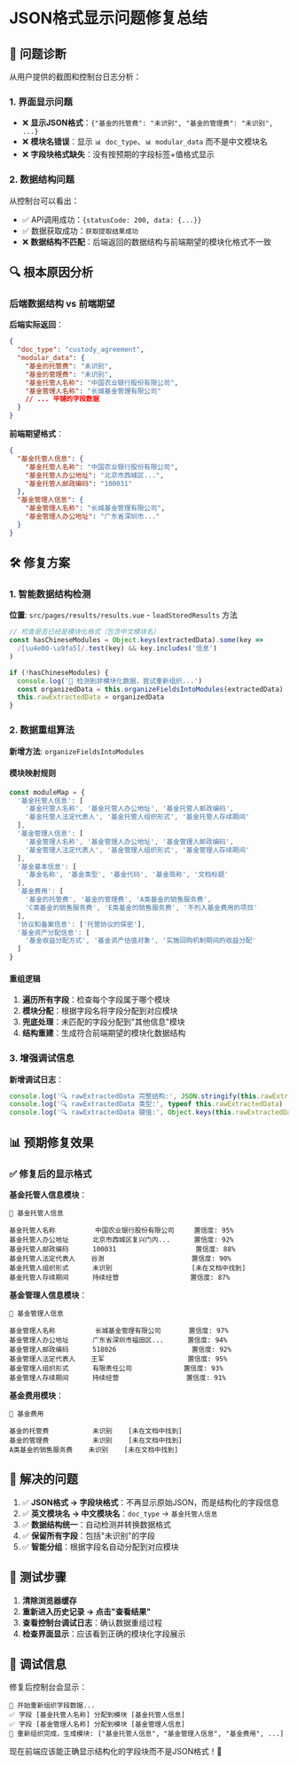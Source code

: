 # JSON格式显示问题修复总结

## 🚨 问题诊断

从用户提供的截图和控制台日志分析：

### 1. 界面显示问题
- ❌ **显示JSON格式**：`{"基金的托管费": "未识别", "基金的管理费": "未识别", ...}`
- ❌ **模块名错误**：显示 `📊 doc_type`、`📊 modular_data` 而不是中文模块名
- ❌ **字段块格式缺失**：没有按预期的字段标签+值格式显示

### 2. 数据结构问题
从控制台可以看出：
- ✅ API调用成功：`{statusCode: 200, data: {...}}`
- ✅ 数据获取成功：`获取提取结果成功`
- ❌ **数据结构不匹配**：后端返回的数据结构与前端期望的模块化格式不一致

## 🔍 根本原因分析

### 后端数据结构 vs 前端期望

**后端实际返回**：
```json
{
  "doc_type": "custody_agreement",
  "modular_data": {
    "基金的托管费": "未识别",
    "基金的管理费": "未识别",
    "基金托管人名称": "中国农业银行股份有限公司",
    "基金管理人名称": "长城基金管理有限公司"
    // ... 平铺的字段数据
  }
}
```

**前端期望格式**：
```json
{
  "基金托管人信息": {
    "基金托管人名称": "中国农业银行股份有限公司",
    "基金托管人办公地址": "北京市西城区...",
    "基金托管人邮政编码": "100031"
  },
  "基金管理人信息": {
    "基金管理人名称": "长城基金管理有限公司",
    "基金管理人办公地址": "广东省深圳市..."
  }
}
```

## 🛠️ 修复方案

### 1. 智能数据结构检测
**位置**: `src/pages/results/results.vue` - `loadStoredResults` 方法

```javascript
// 检查是否已经是模块化格式（包含中文模块名）
const hasChineseModules = Object.keys(extractedData).some(key => 
  /[\u4e00-\u9fa5]/.test(key) && key.includes('信息')
)

if (!hasChineseModules) {
  console.log('🔄 检测到非模块化数据，尝试重新组织...')
  const organizedData = this.organizeFieldsIntoModules(extractedData)
  this.rawExtractedData = organizedData
}
```

### 2. 数据重组算法
**新增方法**: `organizeFieldsIntoModules`

#### 模块映射规则
```javascript
const moduleMap = {
  '基金托管人信息': [
    '基金托管人名称', '基金托管人办公地址', '基金托管人邮政编码', 
    '基金托管人法定代表人', '基金托管人组织形式', '基金托管人存续期间'
  ],
  '基金管理人信息': [
    '基金管理人名称', '基金管理人办公地址', '基金管理人邮政编码',
    '基金管理人法定代表人', '基金管理人组织形式', '基金管理人存续期间'
  ],
  '基金基本信息': [
    '基金名称', '基金类型', '基金代码', '基金简称', '文档标题'
  ],
  '基金费用': [
    '基金的托管费', '基金的管理费', 'A类基金的销售服务费',
    'C类基金的销售服务费', 'E类基金的销售服务费', '不列入基金费用的项目'
  ],
  '协议和备案信息': ['托管协议的保密'],
  '基金资产分配信息': [
    '基金收益分配方式', '基金资产估值对象', '实施回购机制期间的收益分配'
  ]
}
```

#### 重组逻辑
1. **遍历所有字段**：检查每个字段属于哪个模块
2. **模块分配**：根据字段名将字段分配到对应模块
3. **兜底处理**：未匹配的字段分配到"其他信息"模块
4. **结构重建**：生成符合前端期望的模块化数据结构

### 3. 增强调试信息
**新增调试日志**：
```javascript
console.log('🔍 rawExtractedData 完整结构:', JSON.stringify(this.rawExtractedData, null, 2))
console.log('🔍 rawExtractedData 类型:', typeof this.rawExtractedData)
console.log('🔍 rawExtractedData 键值:', Object.keys(this.rawExtractedData))
```

## 📊 预期修复效果

### ✅ 修复后的显示格式

**基金托管人信息模块**：
```
🏦 基金托管人信息

基金托管人名称          中国农业银行股份有限公司     置信度: 95%
基金托管人办公地址      北京市西城区复兴门内...      置信度: 92%
基金托管人邮政编码      100031                    置信度: 88%
基金托管人法定代表人    谷澍                      置信度: 90%
基金托管人组织形式      未识别                    [未在文档中找到]
基金托管人存续期间      持续经营                  置信度: 87%
```

**基金管理人信息模块**：
```
🏢 基金管理人信息

基金管理人名称          长城基金管理有限公司       置信度: 97%
基金管理人办公地址      广东省深圳市福田区...      置信度: 94%
基金管理人邮政编码      518026                   置信度: 92%
基金管理人法定代表人    王军                     置信度: 95%
基金管理人组织形式      有限责任公司             置信度: 93%
基金管理人存续期间      持续经营                 置信度: 91%
```

**基金费用模块**：
```
💸 基金费用

基金的托管费           未识别    [未在文档中找到]
基金的管理费           未识别    [未在文档中找到]
A类基金的销售服务费    未识别    [未在文档中找到]
```

## 🎯 解决的问题

1. ✅ **JSON格式 → 字段块格式**：不再显示原始JSON，而是结构化的字段信息
2. ✅ **英文模块名 → 中文模块名**：`doc_type` → `基金托管人信息`
3. ✅ **数据结构统一**：自动检测并转换数据格式
4. ✅ **保留所有字段**：包括"未识别"的字段
5. ✅ **智能分组**：根据字段名自动分配到对应模块

## 🚀 测试步骤

1. **清除浏览器缓存**
2. **重新进入历史记录 → 点击"查看结果"**
3. **查看控制台调试日志**：确认数据重组过程
4. **检查界面显示**：应该看到正确的模块化字段展示

## 🔧 调试信息

修复后控制台会显示：
```
🔧 开始重新组织字段数据...
✅ 字段 [基金托管人名称] 分配到模块 [基金托管人信息]
✅ 字段 [基金管理人名称] 分配到模块 [基金管理人信息]
🎯 重新组织完成，生成模块: ["基金托管人信息", "基金管理人信息", "基金费用", ...]
```

现在前端应该能正确显示结构化的字段块而不是JSON格式！🎉


